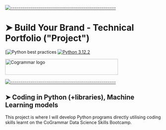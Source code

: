 <!-- ⚠️ This README has been generated from the file(s) "blueprint.md" ⚠️-->
[![-----------------------------------------------------](https://raw.githubusercontent.com/andreasbm/readme/master/assets/lines/colored.png)](#build-your-brand---technical-portfolio-project)

# ➤ Build Your Brand - Technical Portfolio ("Project")

[![Python best practices](https://img.shields.io/badge/Python%20best%20practices-green)
[![Python 3.12.2](https://img.shields.io/badge/python-version-blue)](https://www.python.org/downloads/release/python-3122/)

<a href="https://skills.cogrammar.com/">
    <img src="https://d9hhrg4mnvzow.cloudfront.net/skills.cogrammar.com/e435ffee-logo-3_10a401f000000000000028.png"
         alt="Cogrammar logo" title="Cogrammar" height="51" width="364" />
</a>


[![-----------------------------------------------------](https://raw.githubusercontent.com/andreasbm/readme/master/assets/lines/colored.png)](#coding-in-python-libraries-machine-learning-models)

## ➤ Coding in Python (+libraries), Machine Learning models

This project is where I will develop Python programs directly utilising coding skills learnt on the CoGrammar Data Science Skills Bootcamp.